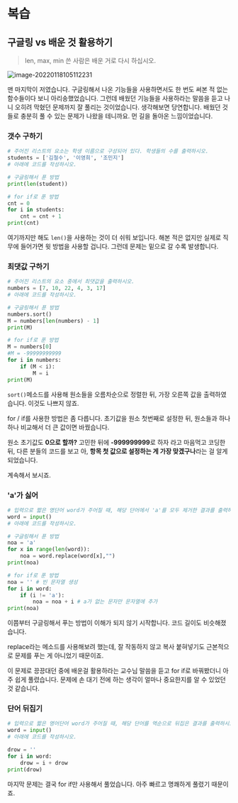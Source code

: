 # 복습

## 구글링 vs 배운 것 활용하기

> len, max, min 쓴 사람은 배운 거로 다시 하십시오.

![image-20220118105112231](C:\Users\1004r\AppData\Roaming\Typora\typora-user-images\image-20220118105112231.png)

맨 마지막이 저였습니다. 구글링해서 나온 기능들을 사용하면서도 한 번도 써본 적 없는 함수들이다 보니 아리송했었습니다. 그런데 배웠던 기능들을 사용하라는 말씀을 듣고 나니 오히려 막혔던 문제까지 잘 풀리는 것이었습니다. 생각해보면 당연합니다. 배웠던 것들로 충분히 풀 수 있는 문제가 나왔을 테니까요. 먼 길을 돌아온 느낌이었습니다.

### 갯수 구하기

```python
# 주어진 리스트의 요소는 학생 이름으로 구성되어 있다. 학생들의 수를 출력하시오.
students = ['김철수', '이영희', '조민지']
# 아래에 코드를 작성하시오.

# 구글링해서 푼 방법
print(len(student))

# for if로 푼 방법
cnt = 0
for i in students:
    cnt = cnt + 1
print(cnt)
```

여기까지만 해도 `len()`을 사용하는 것이 더 쉬워 보입니다. 해본 적은 없지만 실제로 직무에 들어가면 윗 방법을 사용할 겁니다. 그런데 문제는 밑으로 갈 수록 발생합니다.

### 최댓값 구하기

```python
# 주어진 리스트의 요소 중에서 최댓값을 출력하시오.
numbers = [7, 10, 22, 4, 3, 17]
# 아래에 코드를 작성하시오.

# 구글링해서 푼 방법
numbers.sort()
M = numbers[len(numbers) - 1]
print(M)

# for if로 푼 방법
M = numbers[0]
#M = -99999999999
for i in numbers:
    if (M < i):
        M = i
print(M)
```

`sort()`메소드를 사용해 원소들을 오름차순으로 정렬한 뒤, 가장 오른쪽 값을 출력하였습니다. 이것도 나쁘지 않죠.

for / if를 사용한 방법은 좀 다릅니다. 초기값을 원소 첫번째로 설정한 뒤, 원소들과 하나하나 비교해서 더 큰 값이면 바꿨습니다.

원소 초기값도 **0으로 할까?** 고민한 뒤에 **-999999999**로 하자 라고 마음먹고 코딩한 뒤, 다른 분들의 코드를 보고 아, **항목 첫 값으로 설정하는 게 가장 맞겠구나**라는 걸 알게 되었습니다.

계속해서 보시죠.

### 'a'가 싫어

```python
# 입력으로 짧은 영단어 word가 주어질 때, 해당 단어에서 'a'를 모두 제거한 결과를 출력하시오.
word = input()
# 아래에 코드를 작성하시오.

# 구글링해서 푼 방법
noa = 'a'
for x in range(len(word)):
    noa = word.replace(word[x],"")
print(noa)

# for if로 푼 방법
noa = '' # 빈 문자열 생성
for i in word:
    if (i != 'a'):
        noa = noa + i # a가 없는 문자만 문자열에 추가
print(noa)
```

이쯤부터 구글링해서 푸는 방법이 이해가 되지 않기 시작합니다. 코드 길이도 비슷해졌습니다.

replace라는 메소드를 사용해보려 했는데, 잘 작동하지 않고 복사 붙혀넣기도 근본적으로 문제를 푸는 게 아니었기 때문이죠.

이 문제로 끙끙대던 중에 배운걸 활용하라는 교수님 말씀을 듣고 for if로 바꿔봤더니 아주 쉽게 풀렸습니다. 문제에 손 대기 전에 하는 생각이 얼마나 중요한지를 알 수 있었던 것 같습니다.

### 단어 뒤집기

```python
# 입력으로 짧은 영어단어 word가 주어질 때, 해당 단어를 역순으로 뒤집은 결과를 출력하시오.
word = input()
# 아래에 코드를 작성하시오.

drow = ''
for i in word:
    drow = i + drow
print(drow)
```

마지막 문제는 결국 for if만 사용해서 풀었습니다. 아주 빠르고 명쾌하게 풀렸기 때문이죠.
